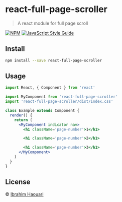 # react-full-page-scroller

> A react module for full page scroll

[![NPM](https://img.shields.io/npm/v/react-full-page-scroller.svg)](https://www.npmjs.com/package/react-full-page-scroller) [![JavaScript Style Guide](https://img.shields.io/badge/code_style-standard-brightgreen.svg)](https://standardjs.com)

## Install

```bash
npm install --save react-full-page-scroller
```

## Usage

```jsx
import React, { Component } from 'react'

import MyComponent from 'react-full-page-scroller'
import 'react-full-page-scroller/dist/index.css'

class Example extends Component {
  render() {
    return (
      <MyComponent indicator nav>
        <h1 className='page-number'>1</h1>

        <h1 className='page-number'>2</h1>

        <h1 className='page-number'>3</h1>
      </MyComponent>
    )
  }
}
```

## License

© [Ibrahim Haouari](https://github.com/Ibrahim-ih)
